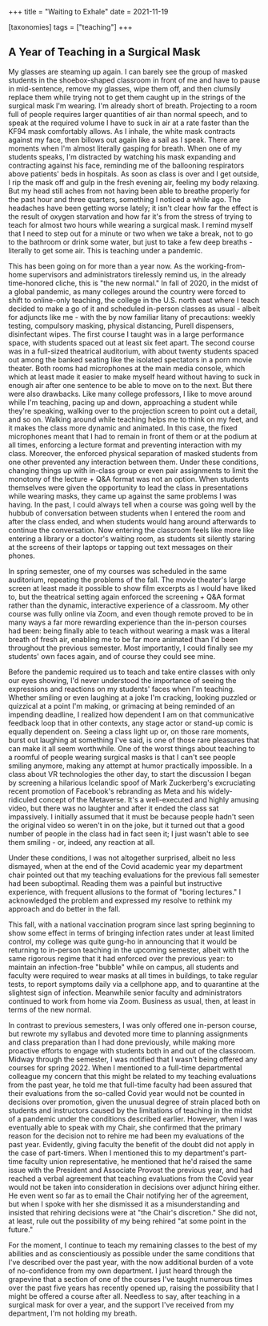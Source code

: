 +++
title = "Waiting to Exhale"
date = 2021-11-19

[taxonomies]
tags = ["teaching"]
+++

## A Year of Teaching in a Surgical Mask

My glasses are steaming up again. I can barely see the group of masked students in the shoebox-shaped classroom in front of me and have to pause in mid-sentence, remove my glasses, wipe them off, and then clumsily replace them while trying not to get them caught up in the strings of the surgical mask I'm wearing. I'm already short of breath. Projecting to a room full of people requires larger quantities of air than normal speech, and to speak at the required volume I have to suck in air at a rate faster than the KF94 mask comfortably allows. As I inhale, the white mask contracts against my face, then billows out again like a sail as I speak. There are moments when I'm almost literally gasping for breath. When one of my students speaks, I'm distracted by watching his mask expanding and contracting against his face, reminding me of the ballooning respirators above patients' beds in hospitals. As soon as class is over and I get outside, I rip the mask off and gulp in the fresh evening air, feeling my body relaxing. But my head still aches from not having been able to breathe properly for the past hour and three quarters, something I noticed a while ago. The headaches have been getting worse lately; it isn't clear how far the effect is the result of oxygen starvation and how far it's from the stress of trying to teach for almost two hours while wearing a surgical mask. I remind myself that I need to step out for a minute or two when we take a break, not to go to the bathroom or drink some water, but just to take a few deep breaths - literally to get some air. This is teaching under a pandemic.

This has been going on for more than a year now. As the working-from-home supervisors and administrators tirelessly remind us, in the already time-honored cliche, this is "the new normal." In fall of 2020, in the midst of a global pandemic, as many colleges around the country were forced to shift to online-only teaching, the college in the U.S. north east where I teach decided to make a go of it and scheduled in-person classes as usual - albeit for adjuncts like me - with the by now familiar litany of precautions: weekly testing, compulsory masking, physical distancing, Purell dispensers, disinfectant wipes. The first course I taught was in a large performance space, with students spaced out at least six feet apart. The second course was in a full-sized theatrical auditorium, with about twenty students spaced out among the banked seating like the isolated spectators in a porn movie theater. Both rooms had microphones at the main media console, which which at least made it easier to make myself heard without having to suck in enough air after one sentence to be able to move on to the next. But there were also drawbacks. Like many college professors, I like to move around while I'm teaching, pacing up and down, approaching a student while they're speaking, walking over to the projection screen to point out a detail, and so on. Walking around while teaching helps me to think on my feet, and it makes the class more dynamic and animated. In this case, the fixed microphones meant that I had to remain in front of them or at the podium at all times, enforcing a lecture format and preventing interaction with my class. Moreover, the enforced physical separation of masked students from one other prevented any interaction between them. Under these conditions, changing things up with in-class group or even pair assignments to limit the monotony of the lecture + Q&A format was not an option. When students themselves were given the opportunity to lead the class in presentations while wearing masks, they came up against the same problems I was having. In the past, I could always tell when a course was going well by the hubbub of conversation between students when I entered the room and after the class ended, and when students would hang around afterwards to continue the conversation. Now entering the classroom feels like more like entering a library or a doctor's waiting room, as students sit silently staring at the screens of their laptops or tapping out text messages on their phones.

In spring semester, one of my courses was scheduled in the same auditorium, repeating the problems of the fall. The movie theater's large screen at least made it possible to show film excerpts as I would have liked to, but the theatrical setting again enforced the screening + Q&A format rather than the dynamic, interactive experience of a classroom. My other course was fully online via Zoom, and even though remote proved to be in many ways a far more rewarding experience than the in-person courses had been: being finally able to teach without wearing a mask was a literal breath of fresh air, enabling me to be far more animated than I'd been throughout the previous semester. Most importantly, I could finally see my students' own faces again, and of course they could see mine.

Before the pandemic required us to teach and take entire classes with only our eyes showing, I'd never understood the importance of seeing the expressions and reactions on my students' faces when I'm teaching. Whether smiling or even laughing at a joke I'm cracking, looking puzzled or quizzical at a point I'm making, or grimacing at being reminded of an impending deadline, I realized how dependent I am on that communicative feedback loop that in other contexts, any stage actor or stand-up comic is equally dependent on. Seeing a class light up or, on those rare moments, burst out laughing at something I've said, is one of those rare pleasures that can make it all seem worthwhile. One of the worst things about teaching to a roomful of people wearing surgical masks is that I can't see people smiling anymore, making any attempt at humor practically impossible. In a class about VR technologies the other day, to start the discussion I began by screening a hilarious Icelandic spoof of Mark Zuckerberg's excruciating recent promotion of Facebook's rebranding as Meta and his widely-ridiculed concept of the Metaverse. It's a well-executed and highly amusing video, but there was no laughter and after it ended the class sat impassively. I initially assumed that it must be because people hadn't seen the original video so weren't in on the joke, but it turned out that a good number of people in the class had in fact seen it; I just wasn't able to see them smiling - or, indeed, any reaction at all.

Under these conditions, I was not altogether surprised, albeit no less dismayed, when at the end of the Covid academic year my department chair pointed out that my teaching evaluations for the previous fall semester had been suboptimal. Reading them was a painful but instructive experience, with frequent allusions to the format of "boring lectures." I acknowledged the problem and expressed my resolve to rethink my approach and do  better in the fall.

This fall, with a national vaccination program since last spring beginning to show some effect in terms of bringing infection rates under at least limited control, my college was quite gung-ho in announcing that it would be returning to in-person teaching in the upcoming semester, albeit with the same rigorous regime that it had enforced over the previous year: to maintain an infection-free "bubble" while on campus, all students and faculty were required to wear masks at all times in buildings, to take regular tests, to report symptoms daily via a cellphone app, and to quarantine at the slightest sign of infection. Meanwhile senior faculty and administrators continued to work from home via Zoom. Business as usual, then, at least in terms of the new normal.

In contrast to previous semesters, I was only offered one in-person course, but rewrote my syllabus and devoted more time to planning assignments and class preparation than I had done previously, while making more proactive efforts to engage with students both in and out of the classroom. Midway through the semester, I was notified that I wasn't being offered any courses for spring 2022. When I mentioned to a full-time departmental colleague my concern that this might be related to my teaching evaluations from the past year, he told me that full-time faculty had been assured that their evaluations from the so-called Covid year would not be counted in decisions over promotion, given the unusual degree of strain placed both on students and instructors caused by the limitations of teaching in the midst of a pandemic under the conditions described earlier. However, when I was eventually able to speak with my Chair, she confirmed that the primary reason for the  decision not to rehire me had been my evaluations of the past year.  Evidently, giving faculty the benefit of the doubt did not apply in the case of part-timers. When I mentioned this to my department's part-time  faculty union representative, he mentioned that he'd raised the same issue with the President and Associate Provost the previous year, and had reached a verbal agreement that teaching evaluations from the Covid year would not be taken into consideration in decisions over adjunct hiring either. He even went so far as to email the Chair notifying her of the agreement, but when I spoke with her she dismissed it as a misunderstanding and insisted that rehiring decisions were at "the Chair's discretion." She did not, at least, rule out the possibility of my being rehired "at some point in the future."

For the moment, I continue to teach my remaining classes to the best of my abilities and as conscientiously as possible under the same conditions that I've described over the past year, with the now additional burden of a vote of no-confidence from my own department. I just heard through the grapevine that a section of one of the courses I've taught numerous times over the past five years has recently opened up, raising the possibility that I might be offered a course after all. Needless to say, after teaching in a surgical mask for over a year, and the support I've received from my department, I'm not holding my breath.


